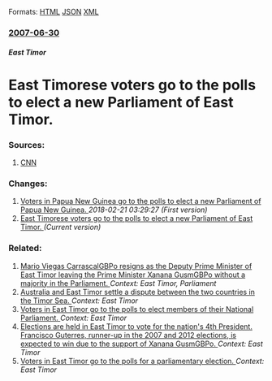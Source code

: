 
Formats: [HTML](/news/2007/06/30/east-timorese-voters-go-to-the-polls-to-elect-a-new-parliament-of-east-timor.html)  [JSON](/news/2007/06/30/east-timorese-voters-go-to-the-polls-to-elect-a-new-parliament-of-east-timor.json)  [XML](/news/2007/06/30/east-timorese-voters-go-to-the-polls-to-elect-a-new-parliament-of-east-timor.xml)  

### [2007-06-30](/news/2007/06/30/index.md)

##### East Timor
#  East Timorese voters go to the polls to elect a new Parliament of East Timor. 




### Sources:

1. [CNN](http://edition.cnn.com/2007/WORLD/asiapcf/06/29/etimor.elections.ap/index.html?eref=rss_world)

### Changes:

1. [ Voters in Papua New Guinea go to the polls to elect a new Parliament of Papua New Guinea. ](/news/2007/06/30/voters-in-papua-new-guinea-go-to-the-polls-to-elect-a-new-parliament-of-papua-new-guinea.md) _2018-02-21 03:29:27 (First version)_
1. [ East Timorese voters go to the polls to elect a new Parliament of East Timor. ](/news/2007/06/30/east-timorese-voters-go-to-the-polls-to-elect-a-new-parliament-of-east-timor.md) _(Current version)_

### Related:

1. [Mario Viegas CarrascalGBPo resigns as the Deputy Prime Minister of East Timor leaving the Prime Minister Xanana GusmGBPo without a majority in the Parliament. ](/news/2010/09/10/ma-rio-viegas-carrascalagbpo-resigns-as-the-deputy-prime-minister-of-east-timor-leaving-the-prime-minister-xanana-gusmagbpo-without-a-majori.md) _Context: East Timor, Parliament_
2. [Australia and East Timor settle a dispute between the two countries in the Timor Sea. ](/news/2017/09/2/australia-and-east-timor-settle-a-dispute-between-the-two-countries-in-the-timor-sea.md) _Context: East Timor_
3. [Voters in East Timor go to the polls to elect members of their National Parliament. ](/news/2017/07/22/voters-in-east-timor-go-to-the-polls-to-elect-members-of-their-national-parliament.md) _Context: East Timor_
4. [Elections are held in East Timor to vote for the nation's 4th President. Francisco Guterres, runner-up in the 2007 and 2012 elections, is expected to win due to the support of Xanana GusmGBPo. ](/news/2017/03/20/elections-are-held-in-east-timor-to-vote-for-the-nation-s-4th-president-francisco-guterres-runner-up-in-the-2007-and-2012-elections-is-ex.md) _Context: East Timor_
5. [Voters in East Timor go to the polls for a parliamentary election. ](/news/2012/07/7/voters-in-east-timor-go-to-the-polls-for-a-parliamentary-election.md) _Context: East Timor_
